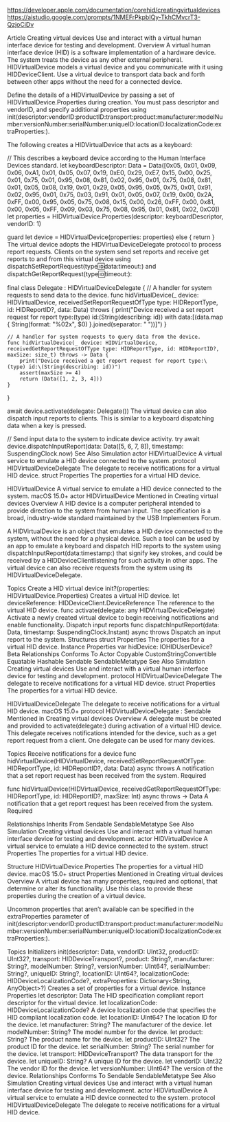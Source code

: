 https://developer.apple.com/documentation/corehid/creatingvirtualdevices
https://aistudio.google.com/prompts/1NMEFrPkpbIQy-TkhCMvcrT3-QzjoCiDv




Article
Creating virtual devices
Use and interact with a virtual human interface device for testing and development.
Overview
A virtual human interface device (HID) is a software implementation of a hardware device. The system treats the device as any other external peripheral. HIDVirtualDevice models a virtual device and you communicate with it using HIDDeviceClient. Use a virtual device to transport data back and forth between other apps without the need for a connected device.

Define the details of a HIDVirtualDevice by passing a set of HIDVirtualDevice.Properties during creation. You must pass descriptor and vendorID, and specify additional properties using init(descriptor:vendorID:productID:transport:product:manufacturer:modelNumber:versionNumber:serialNumber:uniqueID:locationID:localizationCode:extraProperties:).

The following creates a HIDVirtualDevice that acts as a keyboard:

// This describes a keyboard device according to the Human Interface Devices standard.
let keyboardDescriptor: Data = Data([0x05, 0x01, 0x09, 0x06, 0xA1, 0x01, 0x05, 0x07, 0x19, 0xE0, 0x29, 0xE7, 0x15, 0x00, 0x25, 0x01, 0x75, 0x01, 0x95, 0x08, 0x81, 0x02, 0x95, 0x01, 0x75, 0x08, 0x81, 0x01, 0x05, 0x08, 0x19, 0x01, 0x29, 0x05, 0x95, 0x05, 0x75, 0x01, 0x91, 0x02, 0x95, 0x01, 0x75, 0x03, 0x91, 0x01, 0x05, 0x07, 0x19, 0x00, 0x2A, 0xFF, 0x00, 0x95, 0x05, 0x75, 0x08, 0x15, 0x00, 0x26, 0xFF, 0x00, 0x81, 0x00, 0x05, 0xFF, 0x09, 0x03, 0x75, 0x08, 0x95, 0x01, 0x81, 0x02, 0xC0])
let properties = HIDVirtualDevice.Properties(descriptor: keyboardDescriptor, vendorID: 1)


guard let device = HIDVirtualDevice(properties: properties) else {
    return
}
The virtual device adopts the HIDVirtualDeviceDelegate protocol to process report requests. Clients on the system send set reports and receive get reports to and from this virtual device using dispatchSetReportRequest(type:id:data:timeout:) and dispatchGetReportRequest(type:id:timeout:):

final class Delegate : HIDVirtualDeviceDelegate {
    // A handler for system requests to send data to the device.
    func hidVirtualDevice(_ device: HIDVirtualDevice, receivedSetReportRequestOfType type: HIDReportType, id: HIDReportID?, data: Data) throws {
        print("Device received a set report request for report type:\(type) id:\(String(describing: id)) with data:[\(data.map { String(format: "%02x", $0) }.joined(separator: " "))]")
    }


    // A handler for system requests to query data from the device.
    func hidVirtualDevice(_ device: HIDVirtualDevice, receivedGetReportRequestOfType type: HIDReportType, id: HIDReportID?, maxSize: size_t) throws -> Data {
        print("Device received a get report request for report type:\(type) id:\(String(describing: id))")
        assert(maxSize >= 4)
        return (Data([1, 2, 3, 4]))
    }
}


await device.activate(delegate: Delegate())
The virtual device can also dispatch input reports to clients. This is similar to a keyboard dispatching data when a key is pressed.

// Send input data to the system to indicate device activity.
try await device.dispatchInputReport(data: Data([5, 6, 7, 8]), timestamp: SuspendingClock.now)
See Also
Simulation
actor HIDVirtualDevice
A virtual service to emulate a HID device connected to the system.
protocol HIDVirtualDeviceDelegate
The delegate to receive notifications for a virtual HID device.
struct Properties
The properties for a virtual HID device.

HIDVirtualDevice
A virtual service to emulate a HID device connected to the system.
macOS 15.0+
actor HIDVirtualDevice
Mentioned in
Creating virtual devices
Overview
A HID device is a computer peripheral intended to provide direction to the system from human input. The specification is a broad, industry-wide standard maintained by the USB Implementers Forum.

A HIDVirtualDevice is an object that emulates a HID device connected to the system, without the need for a physical device. Such a tool can be used by an app to emulate a keyboard and dispatch HID reports to the system using dispatchInputReport(data:timestamp:) that signify key strokes, and could be received by a HIDDeviceClientlistening for such activity in other apps. The virtual device can also receive requests from the system using its HIDVirtualDeviceDelegate.

Topics
Create a HID virtual device
init?(properties: HIDVirtualDevice.Properties)
Creates a virtual HID device.
let deviceReference: HIDDeviceClient.DeviceReference
The reference to the virtual HID device.
func activate(delegate: any HIDVirtualDeviceDelegate)
Activate a newly created virtual device to begin receiving notifications and enable functionality.
Dispatch input reports
func dispatchInputReport(data: Data, timestamp: SuspendingClock.Instant) async throws
Dispatch an input report to the system.
Structures
struct Properties
The properties for a virtual HID device.
Instance Properties
var hidDevice: IOHIDUserDevice?
Beta
Relationships
Conforms To
Actor
Copyable
CustomStringConvertible
Equatable
Hashable
Sendable
SendableMetatype
See Also
Simulation
Creating virtual devices
Use and interact with a virtual human interface device for testing and development.
protocol HIDVirtualDeviceDelegate
The delegate to receive notifications for a virtual HID device.
struct Properties
The properties for a virtual HID device.

HIDVirtualDeviceDelegate
The delegate to receive notifications for a virtual HID device.
macOS 15.0+
protocol HIDVirtualDeviceDelegate : Sendable
Mentioned in
Creating virtual devices
Overview
A delegate must be created and provided to activate(delegate:) during activation of a virtual HID device. This delegate receives notifications intended for the device, such as a get report request from a client. One delegate can be used for many devices.

Topics
Receive notifications for a device
func hidVirtualDevice(HIDVirtualDevice, receivedSetReportRequestOfType: HIDReportType, id: HIDReportID?, data: Data) async throws
A notification that a set report request has been received from the system.
Required

func hidVirtualDevice(HIDVirtualDevice, receivedGetReportRequestOfType: HIDReportType, id: HIDReportID?, maxSize: Int) async throws -> Data
A notification that a get report request has been received from the system.
Required

Relationships
Inherits From
Sendable
SendableMetatype
See Also
Simulation
Creating virtual devices
Use and interact with a virtual human interface device for testing and development.
actor HIDVirtualDevice
A virtual service to emulate a HID device connected to the system.
struct Properties
The properties for a virtual HID device.

Structure
HIDVirtualDevice.Properties
The properties for a virtual HID device.
macOS 15.0+
struct Properties
Mentioned in
Creating virtual devices
Overview
A virtual device has many properties, required and optional, that determine or alter its functionality. Use this class to provide these properties during the creation of a virtual device.

Uncommon properties that aren’t available can be specified in the extraProperties parameter of init(descriptor:vendorID:productID:transport:product:manufacturer:modelNumber:versionNumber:serialNumber:uniqueID:locationID:localizationCode:extraProperties:).

Topics
Initializers
init(descriptor: Data, vendorID: UInt32, productID: UInt32?, transport: HIDDeviceTransport?, product: String?, manufacturer: String?, modelNumber: String?, versionNumber: UInt64?, serialNumber: String?, uniqueID: String?, locationID: UInt64?, localizationCode: HIDDeviceLocalizationCode?, extraProperties: Dictionary<String, AnyObject>?)
Creates a set of properties for a virtual device.
Instance Properties
let descriptor: Data
The HID specification compliant report descriptor for the virtual device.
let localizationCode: HIDDeviceLocalizationCode?
A device localization code that specifies the HID compliant localization code.
let locationID: UInt64?
The location ID for the device.
let manufacturer: String?
The manufacturer of the device.
let modelNumber: String?
The model number for the device.
let product: String?
The product name for the device.
let productID: UInt32?
The product ID for the device.
let serialNumber: String?
The serial number for the device.
let transport: HIDDeviceTransport?
The data transport for the device.
let uniqueID: String?
A unique ID for the device.
let vendorID: UInt32
The vendor ID for the device.
let versionNumber: UInt64?
The version of the device.
Relationships
Conforms To
Sendable
SendableMetatype
See Also
Simulation
Creating virtual devices
Use and interact with a virtual human interface device for testing and development.
actor HIDVirtualDevice
A virtual service to emulate a HID device connected to the system.
protocol HIDVirtualDeviceDelegate
The delegate to receive notifications for a virtual HID device.
